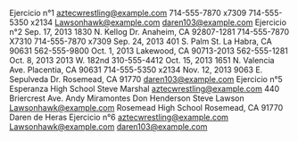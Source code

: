 Ejercicio n°1
aztecwrestling@example.com
714-555-7870 x7309
714-555-5350 x2134
Lawsonhawk@example.com
daren103@example.com
Ejercicio n°2 
Sep. 17, 2013
1830 N. Kellog Dr.
Anaheim, CA 92807-1281
714-555-7870 X7310
714-555-7870 x7309
Sep. 24, 2013
401 S. Palm St.
La Habra, CA 90631
562-555-9800
Oct. 1, 2013
Lakewood, CA 90713-2013
562-555-1281
Oct. 8, 2013
2013 W. 182nd
310-555-4412
Oct. 15, 2013
1651 N. Valencia Ave.
Placentia, CA 90631
714-555-5350 x2134
Nov. 12, 2013
9063 E. Sepulveda Dr.
Rosemead, CA 91770
daren103@example.com
Ejercicio n°5
Esperanza High School
Steve Marshal
aztecwrestling@example.com
440 Briercrest Ave.
Andy Miramontes
Don Henderson
Steve Lawson
Lawsonhawk@example.com
Rosemead High School
Rosemead, CA 91770
Daren de Heras
Ejercicio n°6
aztecwrestling@example.com
Lawsonhawk@example.com
daren103@example.com
